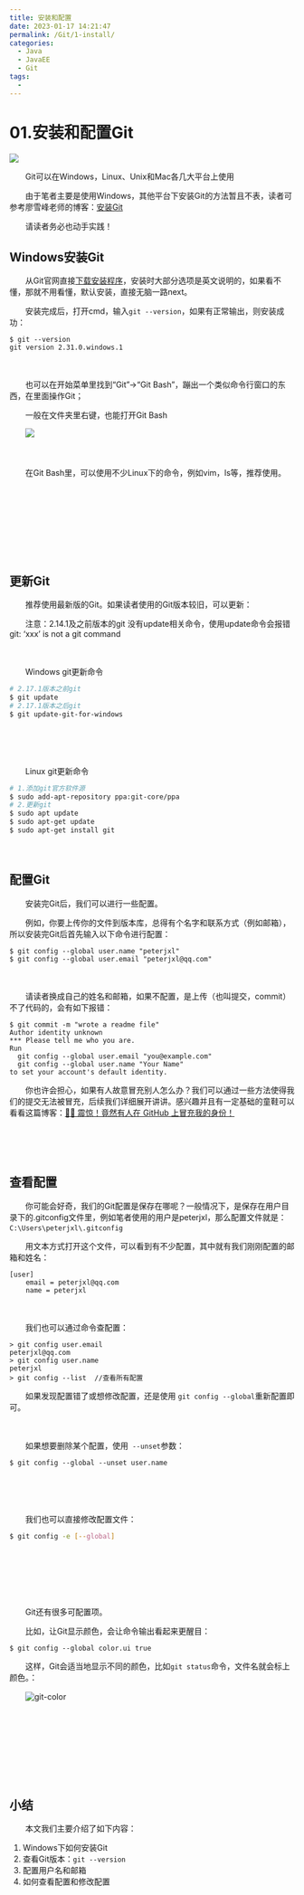 ```yaml
---
title: 安装和配置
date: 2023-01-17 14:21:47
permalink: /Git/1-install/
categories:
  - Java
  - JavaEE
  - Git
tags:
  - 
---
```




# 01.安装和配置Git

![](https://image.peterjxl.com/blog/55-20230114094551-xehl4j5.png)

　　Git可以在Windows，Linux、Unix和Mac各几大平台上使用

<!-- more -->
　　由于笔者主要是使用Windows，其他平台下安装Git的方法暂且不表，读者可参考廖雪峰老师的博客：[安装Git](https://www.liaoxuefeng.com/wiki/896043488029600/896067074338496)

　　请读者务必也动手实践！

## Windows安装Git

　　从Git官网直接[下载安装程序](https://git-scm.com/downloads)，安装时大部分选项是英文说明的，如果看不懂，那就不用看懂，默认安装，直接无脑一路next。

　　安装完成后，打开cmd，输入`git --version`​，如果有正常输出，则安装成功：

```shell
$ git --version
git version 2.31.0.windows.1
```

　　‍

　　也可以在开始菜单里找到“Git”->“Git Bash”，蹦出一个类似命令行窗口的东西，在里面操作Git；

　　一般在文件夹里右键，也能打开Git Bash

　　​![](https://image.peterjxl.com/blog/image-20230111205637-7iqmx8v.png)​

　　‍

　　在Git Bash里，可以使用不少Linux下的命令，例如vim，ls等，推荐使用。

　　‍

　　‍

　　‍

　　‍

## 更新Git

　　推荐使用最新版的Git。如果读者使用的Git版本较旧，可以更新：

　　注意：2.14.1及之前版本的git 没有update相关命令，使用update命令会报错git: ‘xxx’ is not a git command

　　‍

　　Windows git更新命令

```bash
# 2.17.1版本之前git
$ git update
# 2.17.1版本之后git
$ git update-git-for-windows
```

　　‍

　　‍

　　Linux git更新命令

```bash
# 1.添加git官方软件源
$ sudo add-apt-repository ppa:git-core/ppa
# 2.更新git
$ sudo apt update
$ sudo apt-get update
$ sudo apt-get install git
```

　　‍

## 配置Git

　　安装完Git后，我们可以进行一些配置。

　　例如，你要上传你的文件到版本库，总得有个名字和联系方式（例如邮箱），所以安装完Git后首先输入以下命令进行配置：

```shell
$ git config --global user.name "peterjxl"
$ git config --global user.email "peterjxl@qq.com"
```

　　‍

　　请读者换成自己的姓名和邮箱，如果不配置，是上传（也叫提交，commit）不了代码的，会有如下报错：

```shell
$ git commit -m "wrote a readme file"
Author identity unknown
*** Please tell me who you are.
Run
  git config --global user.email "you@example.com"
  git config --global user.name "Your Name"
to set your account's default identity.
```

　　你也许会担心，如果有人故意冒充别人怎么办？我们可以通过一些方法使得我们的提交无法被冒充，后续我们详细展开讲讲。感兴趣并且有一定基础的童鞋可以看看这篇博客：[👨‍💻 震惊！竟然有人在 GitHub 上冒充我的身份！](https://spencerwoo.com/blog/wait-this-is-not-my-commit)

　　‍

　　‍

## 查看配置

　　你可能会好奇，我们的Git配置是保存在哪呢？一般情况下，是保存在用户目录下的\.gitconfig文件里，例如笔者使用的用户是peterjxl，那么配置文件就是：`C:\Users\peterjxl\.gitconfig`​

　　用文本方式打开这个文件，可以看到有不少配置，其中就有我们刚刚配置的邮箱和姓名：

```shell
[user]
	email = peterjxl@qq.com
	name = peterjxl
```

　　‍

　　我们也可以通过命令查配置：

```shell
> git config user.email
peterjxl@qq.com
> git config user.name
peterjxl
> git config --list  //查看所有配置
```

　　如果发现配置错了或想修改配置，还是使用 `git config --global`​重新配置即可。

　　‍

　　如果想要删除某个配置，使用`​ --unset`​参数：

```shell
$ git config --global --unset user.name
```

　　‍

　　‍

　　我们也可以直接修改配置文件：

```bash
$ git config -e [--global]
```

　　‍

　　‍

　　‍

　　Git还有很多可配置项。

　　比如，让Git显示颜色，会让命令输出看起来更醒目：

```
$ git config --global color.ui true
```

　　这样，Git会适当地显示不同的颜色，比如`git status`​命令，文件名就会标上颜色。：

　　​![git-color](https://image.peterjxl.com/blog/0-1590668494785.png)​

　　‍

　　‍

　　‍

　　‍

## 小结

　　本文我们主要介绍了如下内容：

1. Windows下如何安装Git
2. 查看Git版本：`git --version`​
3. 配置用户名和邮箱
4. 如何查看配置和修改配置
